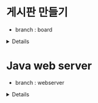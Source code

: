 # 게시판 만들기

- branch : board

<details>

## 요구사항:

<br>

- index.html에 로그인한 사용자가 글을 쓸 수 있는 한 줄 메모장을 구현한다.
- 로그인하지 않은 사용자도 게시글을 볼 수 있다.
- 로그인한 사용자만 글을 쓸 수 있다.
- MySQL을 사용한다.





</details>



# Java web server

- branch : webserver

<details>

## 요구사항:

<br/>

- HTTP POST 동작방식 이해하기
- HTTP redirection 기능을 이해하고 회원가입 후 페이지 이동에 적용한다.
- 로그인을 GET에서 POST로 수정 후 정상 동작하도록 구현한다.
- 가입을 완료하면 /index.html 페이지로 이동한다.

<br>

## 동작 과정:

# [index.html]

- http://localhost:8080/index.html 로 접속했을 때 resources 디렉토리의 index.html 파일을 읽어 클라이언트에 응답한다.
    - Http Request Header를 읽는다.
    - Header에서 요청 URL을 추출한다.
    - 요청 URL path에 맞는 파일로 응답한다.

# [/user/form.html]

- “회원가입” 메뉴를 클릭하면 http://localhost:8080/user/form.html 으로 이동하면서 회원가입할 수 있다. 회원가입한다. 회원가입을 하면 다음과 같은 형태로 사용자가 입력한 값이 서버에
  전달된다.
- HTML과 URL을 비교해 보고 사용자가 입력한 값을 파싱해 model.User 클래스에 저장한다.
- “회원가입”을 완료하면 /index.html 페이지로 이동

# [HttpRequset.class]

- 클라이언트 요청 데이터를 처리하는 로직을 별도의 클래스로 분리
    - Header/Body의 처리를 담당하는 역할을 분리
    - InputStream을 생성자로 받아 HTTP 메소드, URL, 헤더, 본문을 분리하는 작업 수행

# [HttpResponse.class]

- 클라이언트 응답 데이터를 처리하는 로직을 별도의 클래스로 분리
    - RequestHandler 클래스를 보면 응답 데이터 처리를 위한 많은 중복을 제거해준다.

# [Controller interface]

- controller 인터페이스를 구현하는 AbstractController 추상클래스를 추가해 중복을 제거
- service() 메소드에서 GET과 POST HTTP 메소드에 따라 doGet(), doPost() 메소드를 호출

# [login/session]

- user/login.html에서 로그인이 성공하면 index.html로 이동하고, 로그인이 실패하면 /user/login_failed.html로 이동
- 로그인이 성공하면 cookie를 활용해 로그인 상태를 유지
    - 성공시 : header의 Cookie header 값이 logined=true
    - 실패시 : Cookie header 값이 logined=false
    - Set-Cookie 설정시 모든 요청에 대해 Cookie 처리가 가능하도록 Path 설정 값을 (Path=/)로 설정

<br/>

## 학습

<br/>

- 개념 이해

<details>
1. DataOutputStream <br/>

: FileReader는 데이터를 읽어서 숫자 데이터로 변환해줘야하지만,DataOutputStream은 데이터 변환까지 해줘서 파일을 읽고 쓰는 클래스 (즉, 프리미티브 타입의 데이터를 읽을 수 잇음)

> write()

: 데이터를 파일에 쓰기

> flush()

: 현재 버퍼에 저장되 있는 내용을 클라이언트에 전송하고 버퍼를 비운다.<br/>

즉, 강제로 버퍼의 내용을 전송함으로써 데드락 상태를 해제한다.<br/>

  <br/>

2. 프록시<br/>

: 클라이언트와 서버 사이에 존재하며 캐싱, 필터링, 로드 밸런싱, 인증, 로깅 등의 다양한 기능을 수행한다.<br/>

<br/>

3. 브라우저 동작 방식<br/>

> 최초에는 HTML 을 가져온다.<br/>

> HTML에서 CSS, js, 이미지에 대한 링크 정보를 추출한다.<br/>

> 추출한 정보의 URL을 이용 새로운 요청을 보낸다.<br/>

> 모든 웹 자원을 받아와서 렌더링을 시작한다.<br/>

> 1.1 은 파이프라인, 2.0은 병렬처리로 성능을 개선하였다.<br/>

<br/>

4. MIME 타입이란? <br/>

> 클라이언트에게 전송된 문서의 다양성을 알려주기 위한 메커니즘 <br/>

> 브라우저들은 리소스를 내려받았을 때 해야 할 기본 동작이 무엇인지를 결정하기 위해 MIME 타입 사용 <br/>

<br/>

5. of 패턴

- of 에 데이터를 읽은 후 생성자를 리턴해서 멤버에 값을 할당한다.

<br/>

6. InputStreamReader

- InputStream 은 1바이트만 인식해 한글을 읽지 못한다.
- 그래서 InputStreamReader는 바이트 단위로 읽어 들이는 형식을
- 문자 단위(char)로 데이터 변환시키는 중개자 역할을 한다.

<br/>

7. BufferedReader

- BufferReader 를 통해 입력 데이터가 바로 출력되기 보다는 버퍼를 통해 데이터를 묶어서 한 문장씩 읽어들일 수 있게 한다.

<br/>

8. StringBuilder

- String은 변경 불가능한 문자열이다. 그래서 문자열을 더할때마다 문자열을 연결해 새로운 문자열을 만들어내는 많은 비용이 발생한다. 이러한 문제를 스트링 빌더의 append 를 통해 해결 가능하다.

<br/>

9. reflection

- Reflection이란 클래스의 구조를 분석하여 동적 로딩을 가능하게 하는 기능
    - new Instance () : 동적 객체 생성시 사용됨
        - 기본 생성자를 호출해 객체를 생성하기 때문에 반드시 클래스에 기본 생성자가 존재해야함
        - 만약 매개변수가 있는 생성자를 호출하고 싶다면 리플랙션으로 Constructor 객체를 얻어 new Instance 진행

  > new Instance() = Deprecated <br>
  > -> getDeclaredConstructor().newInstance() 로 수정

    - getDeclaredConstructors(), getDeclaredFields(), getDeclaredMethods() : 클래스 생성자, 필드정보, 메소드 정보를 알고 싶을 때 사용한다

    - invoke : Method를 동적으로 실행시켜 주는 메소드

10. HTTP 메시지 구조

- Header + Body 로 나뉨
    - Header (주소정보, 메서드 방식, 클라이언트 정보, 브라우저 정보, 접속 URL)
        - start line에는 요청이나 응답의 상태를 나타낸다.
        - 요청을 지정하거나, 메시지에 포함된 본문을 설명하는 헤더의 집합이다.
        - 헤더와 본문을 구분하는 빈 줄이 있다. 그 줄을 말한다.
    - Body (비어 있다가 필요시 데이터 정보 담김)
        - 요청과 관련된 데이터나 응답과 관련된 데이터 또는 문서를 포함 (선택적 사용됨)

11. Request Body 역할

- Request Body 가 책임져야 하는 것 :
    - code : API 사용 프로그램 처리 결과를 간략히 전달하는 것
        - 첫 세자리 (프로토콜 상태 코드), 넷째 자리 (타입 코드), 마지막 두 자리 (구분 코드)
    - message : 코더,개발자를 위한 메시지를 주는 것
    - result : 처리 결과 값을 넘겨주는 것
    - 세가지 요소
        - HTTP method
        - URL
        - HTTP version

 ~~~
 {
	"code": 200000,
	"message": "ok",
	"result": {
		"foo":{}
		"somethings":[{},{}]
	}
}
 ~~~

ex. 사용자 등록

~~~
# POST ~/register

{
  "email": "foo@bar.baz",
  "password": "hellowrold!@"
}

# Response Code

// 정상동작 코드
{
  "code": 201000,
  // 201 는 HTTP Status code 에서 말하는 생성을 뜻
  // 000 은 아무의미 없이 자리를 맞춰주는 코드
  "message": "ok",
  "result": {
    "user": {
      // 반드시 resource 표현
      "id": 1,
      "email": "foo@bar.baz",
      "password": "hellowrold!@"
    }
  }
}

// email 이 없을 경우
{
  "code": 412000,
  // 412 : 사전조건 실패
  // 0 : required param error
  // 00 : 이메일 - 임의로 00 은 이메일로 정한 것
  "message": "email Required in request body"
}

~~~

<br/>

12. stream

- stream
    - Arrays.stream : 배열을 스트림으로 변환
    - map : 스트림 내 요소를 특정 값으로 변환
    - collect : list or set 으로 원하는 자료형으로 변환 ex. Collect(Collectors.toSet/toList)
    - filter : 조건에 맞는 모든 요소를 가져옴
    - flterFirst : 조건에 맞는 첫번째 요소 가져옴
    - Collectors.toMap

13.
    - 쿠키
    - 개념
        - 방문자 식별을 위해 사이트가 사용하고 있는 서버를 이용해 사용자 컴퓨터에 설치되는 정보 파일
        - 브라우저에 의해 저장됨
        - 같은 서버에 의해 만들어진 요청들이 Cookie HTTP 헤더 안에 포함되어 전송됨
        - 그 후 쿠키는 같은 서버에 의해 만들어진 Request들의 쿠키 헤더 안에 포함되어 전송됨
        - 만료일, 지속시간이 명시될 수 있고, 만료된 쿠키는 보내지지 않음
        - 특정 도메인이나 경로 제한을 설정할 수 있음
        - Key-Value 쌍으로 클라이언트에 저장됨
        - 서버에서 생성하며 Response Header에 Set-Cookie를 넣어 클라이언트에 전송

    - Set-Cookie: HTTP Response Header는 서버로부터 사용자 에이전트로 전송됨 ex. Set-Cookie: <cookie-name>=<cookie-value>
      ex. Set-Cookie: yummy_cookie=choco

    - 전송과정 : 브라우저는 쿠키헤더를 사용해 서버로 이전에 저장했던 모든 쿠키들을 회신 ex. GET /sample_page.html HTTP/1.1 Host: www.example.org
      Cookie: yummy_cookie=choco; tasty_cookie=strawberry

    - 쿠키의 라이프타임
        - 브라우저는 현재 세션이 끝나는 시점을 정의
        - 세션 쿠키 : 세션이 끝날 때 삭제됨
        - 영속적인 쿠키 : Expired 속성에 명시된날짜에 삭제 / Max-Age속성에 명시된기간에 삭제 ex. Set-Cookie: id=a3fWa; Expires=Wed, 21 Oct 2015 07:
          28:00 GMT;

    - Secure : HTTPS 프로토콜 상에서 암호화된 요청일 경우에만 전송됨

    * 단, 본질적으로는 안전하지 않으므로 민감한 정보는 쿠키에 저장하면 안됨

    - HttpOnly : 자바스크립트의 Document.cookie 에 접근할 수 없음
        - ex. Set-Cookie: id=a3fWa; Expires=Wed, 21 Oct 2015 07:28:00 GMT; Secure; HttpOnly

    - 쿠키의 스코프

    1) Domain : 쿠키가 전송되게 될 호스트 명시 (명시되지 않으면 문서 위치 호스트 일부가 기본값)
    2) Path : Cookie 헤더를 전송하기 위해 요청되는 URL 내에 반드시 존재해야하는 URL 경로
        - ex. /docs => /docs, /docs/Web 이 모두 포함됨

    - 쿠키의 각종 옵션 정리
        - key=value : 쿠키명,쿠키값 쌍으로 이뤄진 문자열 쿠키
        - Expires : 쿠키 만료 기간
        - domains : 쿠키가 전송될 도메인 특정
        - path=URL : 쿠키가 전송될 URL 특정
        - Secure : HTTPS일 경우 쿠키가 전송됨
        - HttpOnly : JS에서 쿠키에 접근할 수 없도록 설정

    - JSESSIONID
        - 톰캣 컨테이너에서 세션을 유지하기 위해 발급하는 키
        - 상태 저장하기 위해 톰캣은 JSESSIONID 쿠키를 클라이언트에게 발급
        - 이 값을 통해 세션을 유지할 수 있음

    - JSESSIONID 동작 방식
        - 브라우저 최초 접근시Response 헤더에 JSESSIONID 값이 발급됨
        - 브라우저 재요청시 Response를 통해 받은 JSESSIONID 를 Request 헤더 쿠키에 값을 넣어 서버에 요청됨
            * 쿠키를 통해 JSESSIONID값을 전달받게 되면 새로운 JSESSIONID 값을 Response 헤더에 발급하지 않음
        - 클라이언트로부터 전달받은 JSESSIONID값을 기준으로 서버에선 세션 메모리 영역에 상태 유지 값들을 저장함
        - 유지 범위 : 서브도메인이 다르면 쿠키가 유지되지 않으므로 동일한 도메인

</details>

<br/>

<br/>

- 수업 노트

<details>

- 리퀘스트 핸들러를 왜 쓰레드로 생성했는가? <br/>

    - runnable의 run : 스레드를 실행 <br/>

    - thread 의 start: 스레드를 생성 <br/>

 <br/>

<br/>

- 왜 멀티스레드로 생성하나?<br/>

    - 많은 사람들이 사용하게 하기 위함<br/>

    - thread.start 안에 runnable 하지 않는다면 싱글 스레드로 한명만 실행 가능<br/>
      <br/>
      <br/>

- 그렇다면 언제 싱글 스레드를 사용하는가?

    - 채팅 메시지와 같은 동시에 접근할 필요가 없는 p2p통신

  <br/>

- 쓰레드를 만들고 없애는 비용은 엄청 크다.
  <br/>

    - 쓰레드를 계속 생성하고 삭제하는게 아님
    - 쓰레드 풀에 미리 쓰레드를 만들어 놓고 하나씩 빼내서 쓰는게 좋다.<br/>

<br/>

- 풀 리퀘스트를 웬만하면 해라

    - PR 을 하면 revert가 가능
    - reset 으로 커밋을 돌리면 작업했던 내용이 다 날라감
    - PR을 하면 돌리기 전 작업 내역도 남아 있음

</details>

<br/>

<br/>

- Pull Request 피드백

<details>

- 해야 할 일은 주석 "/TODO" 라고 해서 인텔리J의 도움을 받는다. <br/>
  ( 주로, 메소드 몸통 안에 많이 사용한다. )

<br/>

- logger.info/debug/error 등 로거 레벨에 대해 공부한다.

    - trace
      : 프로그램 실행되면서 발생하는 모든 것을 추적함 시스템 성능이 느려질 수 있어 trace는 잘 사용안함

    - debug
      : 프로그램이 실행되는 과정에서 값을 찍어보고 싶을 때 사용

    - info
      : 프로그램에 실행시 정보들을 출력하는 default 값이다.

    - warn
      : 경고성 콘솔들이 출력됨

    - error
      : 에러 발생 시, 콘솔에 로그를 찍는 로그 레벨
        * try catch 문에서 e.printstacktrace 는 콘솔에 로그를 찍고 IO 발생시키기 때문에 성능에 악영향을 미치기 때문에 로거를 이용함
        * 보통 try catch 문에 넣어서 사용하므로 무조건 실행되는 SOUT 보단 좋은 성능이다.

<br/>

- 유틸리티 메서드는 static으로 만들어, static import를 사용해 좀 더 편리하게 사용한다.

<br/>

- StringParser class 로 분리

- NIO는 무엇이고, NIO에서 파일 읽을 때 Paths.get() 을 이용하는게 낫지 않은가?


- NIO 가 무엇인가 New Input Output 약자이다. 채널이 양방향 버퍼를 통해 외부 데이터와 통신한다.

  -IO와 차이점
    - IO와 달리 읽기/쓰기를 하나의 통로로 해결한다.
    - IO는 데이터가 흘러가는 통로가 Stream, NIO는 통로가 channel

    - stream vs channel
        - stream
          > Input/Ouput Stream 을 구분해서 사용함 ( 단방향 )
          > 데이터 단위가 바이트 단위이다.
          > 읽기 쓰기 작업시 blocking 된다.

        - channel
          > 양방향이라 소켓,파일채널 등의 객체 하나로 입/출력이 가능
          > ByteBuffer 객체를 통해 데이터를 읽고씀
          > 읽기 쓰기 작업시 non-blocking 된다.


- blocking 방식이란?
    - 블로킹 되면 쓰레드는 프로세스를 실행하고 있지 않은 상태로 유지됩니다.
    - 네트워킹처럼 오래걸리는 작업은 블로킹으로 작업 수행하면 병목의 원인이 된다.

 ```
 [ 예시 ]
 public static void main(String args[]) throws Exception {
        int port = 0;
        if (args == null || args.length == 0) {
            port = DEFAULT_PORT;
        } else {
            port = Integer.parseInt(args[0]);
        }

        // 서버소켓을 생성한다. 웹서버는 기본적으로 8080번 포트를 사용한다.
        try (ServerSocket listenSocket = new ServerSocket(port)) {
            logger.info("Web Application Server started {} port.", port);

            // 클라이언트가 연결될때까지 대기한다.
            Socket connection;
            while ((connection = listenSocket.accept()) != null) {
                Thread thread = new Thread(new RequestHandler(connection));
                thread.start();
            }
        }
    }
 ```

- 정리

위의 blocking 방식의 예제를 보면, <br/>
connect socket이 accept 되기 전까지는 그 아래 기능은 동작하지 못합니다. <br/>
그래서 클라이언트는 언제 전송될지 모르는 데이터를 하염없이 기다려야 합니다. <br/>
이러한 문제를 해결하기 위해 다수의 클라이언트가 걸어오는 요청을 감당하기 위해서 ServerSocket channel, Sockey Channel 당 하나의 스레드를 할당합니다. <br/>
그러면 클라이언트 하나당 1개의 스레드를 소모하는데, 스레드 풀을 통해 다수의 클라이언트 연결 요청을 대비합니다. <br/>



<br/>

- Non-blocking 방식?
    - API호출 시 작업 완료 여부와 상관없이 즉각적으로 현재 상태에 대한 응답이 옴
    - API호출 후 쓰레드 제어권이 있기 때문에 다른 작업 진행할 수 있음

    - 정리 aceept(), read() 등의 메서드를 호출해도 블락되지 않습니다. <br/>
      이벤트가 들어오면 콜백 함수를 실행시키는 방식으로 비동기 처리를 하게 됩니다.<br/>
      이러한 특징은 다수의 쓰레드로 IO를 관리하는 방식에 비해 쓰레드 스위칭 비용을 줄이기 때문에 이점을 줍니다. <br/>
      그렇다면 당장 이벤트가 발생했는지 확인하는 리스너가 필요합니다. <br/>
      이를 위해 Selector 라는 이벤트 리스너를 제공합니다. <br/>
        - Selector : 멀티 채널 작업을 싱글 스레드에서 처리할 수 있도록 멀티플렉서도 제공


- 파일 끝 자동 개행 기능 추가
    - https://velog.io/@d-h-k/intellij-%ED%8C%8C%EC%9D%BC%EB%81%9D%EC%97%90-%EA%B0%9C%ED%96%89%EC%9D%84-%EC%9E%90%EB%8F%99%EC%9C%BC%EB%A1%9C-%EC%B6%94%EA%B0%80%ED%95%98%EB%8A%94-%EB%B0%A9%EB%B2%95
    - 설정 > editor > general > Ensure every saved file ends 체크

</details>

</details>
